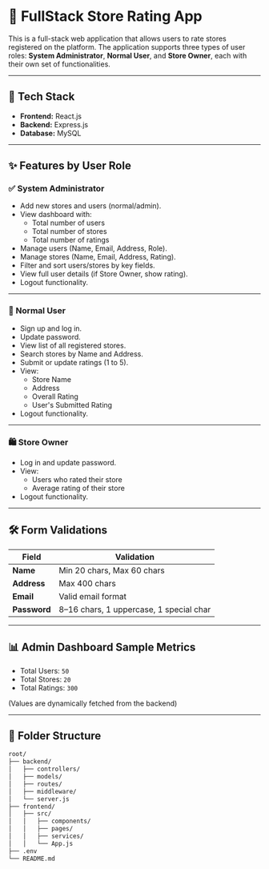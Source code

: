 # 🏪 FullStack Store Rating App

This is a full-stack web application that allows users to rate stores registered on the platform. The application supports three types of user roles: **System Administrator**, **Normal User**, and **Store Owner**, each with their own set of functionalities.

---

## 🔧 Tech Stack

- **Frontend:** React.js  
- **Backend:** Express.js  
- **Database:** MySQL  

---

## ✨ Features by User Role

### ✅ System Administrator
- Add new stores and users (normal/admin).
- View dashboard with:
  - Total number of users
  - Total number of stores
  - Total number of ratings
- Manage users (Name, Email, Address, Role).
- Manage stores (Name, Email, Address, Rating).
- Filter and sort users/stores by key fields.
- View full user details (if Store Owner, show rating).
- Logout functionality.

---

### 👤 Normal User
- Sign up and log in.
- Update password.
- View list of all registered stores.
- Search stores by Name and Address.
- Submit or update ratings (1 to 5).
- View:
  - Store Name
  - Address
  - Overall Rating
  - User's Submitted Rating
- Logout functionality.

---

### 🛍️ Store Owner
- Log in and update password.
- View:
  - Users who rated their store
  - Average rating of their store
- Logout functionality.

---

## 🛠️ Form Validations

| Field     | Validation |
|-----------|------------|
| **Name**  | Min 20 chars, Max 60 chars |
| **Address** | Max 400 chars |
| **Email** | Valid email format |
| **Password** | 8–16 chars, 1 uppercase, 1 special char |

---

## 📊 Admin Dashboard Sample Metrics

- Total Users: `50`
- Total Stores: `20`
- Total Ratings: `300`

(Values are dynamically fetched from the backend)

---

## 📂 Folder Structure

```bash
root/
├── backend/
│   ├── controllers/
│   ├── models/
│   ├── routes/
│   ├── middleware/
│   └── server.js
├── frontend/
│   ├── src/
│   │   ├── components/
│   │   ├── pages/
│   │   ├── services/
│   │   └── App.js
├── .env
└── README.md
